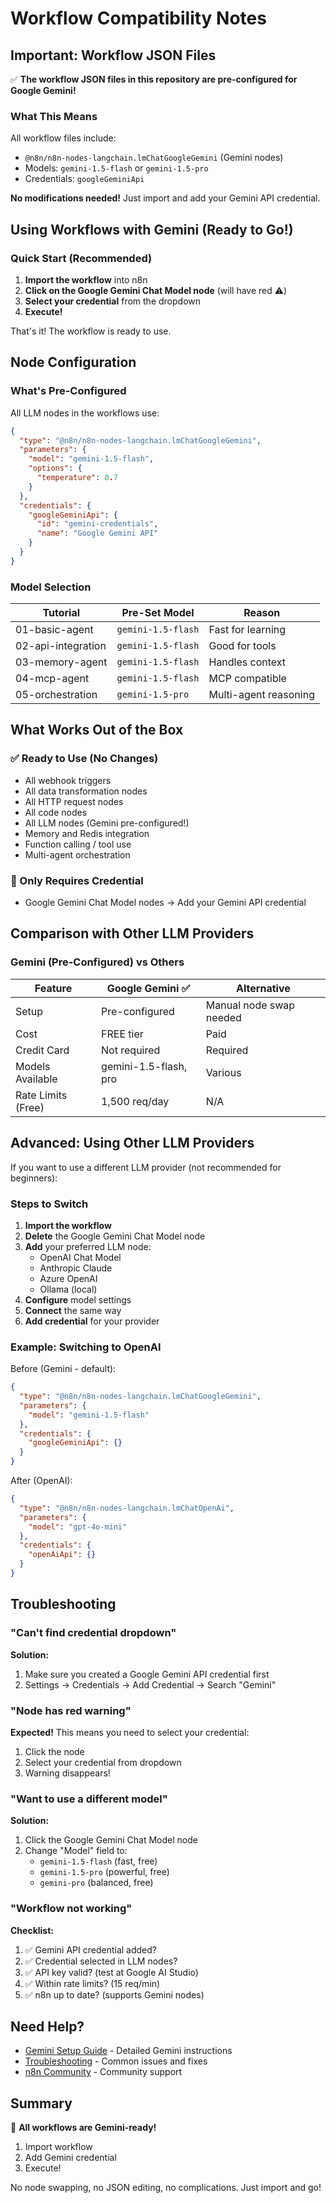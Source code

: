 # Workflow Compatibility Notes

## Important: Workflow JSON Files

✅ **The workflow JSON files in this repository are pre-configured for Google Gemini!**

### What This Means

All workflow files include:
- `@n8n/n8n-nodes-langchain.lmChatGoogleGemini` (Gemini nodes)
- Models: `gemini-1.5-flash` or `gemini-1.5-pro`
- Credentials: `googleGeminiApi`

**No modifications needed!** Just import and add your Gemini API credential.

## Using Workflows with Gemini (Ready to Go!)

### Quick Start (Recommended)

1. **Import the workflow** into n8n
2. **Click on the Google Gemini Chat Model node** (will have red ⚠️)
3. **Select your credential** from the dropdown
4. **Execute!**

That's it! The workflow is ready to use.

## Node Configuration

### What's Pre-Configured

All LLM nodes in the workflows use:

```json
{
  "type": "@n8n/n8n-nodes-langchain.lmChatGoogleGemini",
  "parameters": {
    "model": "gemini-1.5-flash",
    "options": {
      "temperature": 0.7
    }
  },
  "credentials": {
    "googleGeminiApi": {
      "id": "gemini-credentials",
      "name": "Google Gemini API"
    }
  }
}
```

### Model Selection

| Tutorial | Pre-Set Model | Reason |
|----------|--------------|---------|
| 01-basic-agent | `gemini-1.5-flash` | Fast for learning |
| 02-api-integration | `gemini-1.5-flash` | Good for tools |
| 03-memory-agent | `gemini-1.5-flash` | Handles context |
| 04-mcp-agent | `gemini-1.5-flash` | MCP compatible |
| 05-orchestration | `gemini-1.5-pro` | Multi-agent reasoning |

## What Works Out of the Box

### ✅ Ready to Use (No Changes)

- All webhook triggers
- All data transformation nodes
- All HTTP request nodes
- All code nodes
- All LLM nodes (Gemini pre-configured!)
- Memory and Redis integration
- Function calling / tool use
- Multi-agent orchestration

### 🔧 Only Requires Credential

- Google Gemini Chat Model nodes → Add your Gemini API credential

## Comparison with Other LLM Providers

### Gemini (Pre-Configured) vs Others

| Feature | Google Gemini ✅ | Alternative |
|---------|-----------------|-------------|
| Setup | Pre-configured | Manual node swap needed |
| Cost | FREE tier | Paid |
| Credit Card | Not required | Required |
| Models Available | gemini-1.5-flash, pro | Various |
| Rate Limits (Free) | 1,500 req/day | N/A |

## Advanced: Using Other LLM Providers

If you want to use a different LLM provider (not recommended for beginners):

### Steps to Switch

1. **Import the workflow**
2. **Delete** the Google Gemini Chat Model node
3. **Add** your preferred LLM node:
   - OpenAI Chat Model
   - Anthropic Claude
   - Azure OpenAI
   - Ollama (local)
4. **Configure** model settings
5. **Connect** the same way
6. **Add credential** for your provider

### Example: Switching to OpenAI

Before (Gemini - default):
```json
{
  "type": "@n8n/n8n-nodes-langchain.lmChatGoogleGemini",
  "parameters": {
    "model": "gemini-1.5-flash"
  },
  "credentials": {
    "googleGeminiApi": {}
  }
}
```

After (OpenAI):
```json
{
  "type": "@n8n/n8n-nodes-langchain.lmChatOpenAi",
  "parameters": {
    "model": "gpt-4o-mini"
  },
  "credentials": {
    "openAiApi": {}
  }
}
```

## Troubleshooting

### "Can't find credential dropdown"

**Solution:**
1. Make sure you created a Google Gemini API credential first
2. Settings → Credentials → Add Credential → Search "Gemini"

### "Node has red warning"

**Expected!** This means you need to select your credential:
1. Click the node
2. Select your credential from dropdown
3. Warning disappears!

### "Want to use a different model"

**Solution:**
1. Click the Google Gemini Chat Model node
2. Change "Model" field to:
   - `gemini-1.5-flash` (fast, free)
   - `gemini-1.5-pro` (powerful, free)
   - `gemini-pro` (balanced, free)

### "Workflow not working"

**Checklist:**
1. ✅ Gemini API credential added?
2. ✅ Credential selected in LLM nodes?
3. ✅ API key valid? (test at Google AI Studio)
4. ✅ Within rate limits? (15 req/min)
5. ✅ n8n up to date? (supports Gemini nodes)

## Need Help?

- [Gemini Setup Guide](gemini-guide.md) - Detailed Gemini instructions
- [Troubleshooting](troubleshooting.md) - Common issues and fixes
- [n8n Community](https://community.n8n.io/) - Community support

## Summary

🎉 **All workflows are Gemini-ready!**

1. Import workflow
2. Add Gemini credential
3. Execute!

No node swapping, no JSON editing, no complications. Just import and go!
